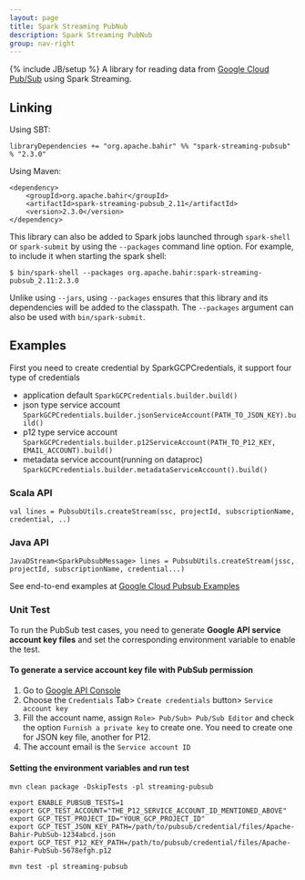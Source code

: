 ```yaml
---
layout: page
title: Spark Streaming PubNub
description: Spark Streaming PubNub
group: nav-right
---
```

<!--
{% comment %}
Licensed to the Apache Software Foundation (ASF) under one or more
contributor license agreements.  See the NOTICE file distributed with
this work for additional information regarding copyright ownership.
The ASF licenses this file to you under the Apache License, Version 2.0
(the "License"); you may not use this file except in compliance with
the License.  You may obtain a copy of the License at

http://www.apache.org/licenses/LICENSE-2.0

Unless required by applicable law or agreed to in writing, software
distributed under the License is distributed on an "AS IS" BASIS,
WITHOUT WARRANTIES OR CONDITIONS OF ANY KIND, either express or implied.
See the License for the specific language governing permissions and
limitations under the License.
{% endcomment %}
-->

{% include JB/setup %}
A library for reading data from [Google Cloud Pub/Sub](https://cloud.google.com/pubsub/) using Spark Streaming.

## Linking

Using SBT:
    
    libraryDependencies += "org.apache.bahir" %% "spark-streaming-pubsub" % "2.3.0"
    
Using Maven:
    
    <dependency>
        <groupId>org.apache.bahir</groupId>
        <artifactId>spark-streaming-pubsub_2.11</artifactId>
        <version>2.3.0</version>
    </dependency>

This library can also be added to Spark jobs launched through `spark-shell` or `spark-submit` by using the `--packages` command line option.
For example, to include it when starting the spark shell:

    $ bin/spark-shell --packages org.apache.bahir:spark-streaming-pubsub_2.11:2.3.0

Unlike using `--jars`, using `--packages` ensures that this library and its dependencies will be added to the classpath.
The `--packages` argument can also be used with `bin/spark-submit`.

## Examples

First you need to create credential by SparkGCPCredentials, it support four type of credentials
* application default
    `SparkGCPCredentials.builder.build()`
* json type service account
    `SparkGCPCredentials.builder.jsonServiceAccount(PATH_TO_JSON_KEY).build()`
* p12 type service account
    `SparkGCPCredentials.builder.p12ServiceAccount(PATH_TO_P12_KEY, EMAIL_ACCOUNT).build()`
* metadata service account(running on dataproc)
    `SparkGCPCredentials.builder.metadataServiceAccount().build()`

### Scala API
    
    val lines = PubsubUtils.createStream(ssc, projectId, subscriptionName, credential, ..)
    
### Java API
    
    JavaDStream<SparkPubsubMessage> lines = PubsubUtils.createStream(jssc, projectId, subscriptionName, credential...) 

See end-to-end examples at [Google Cloud Pubsub Examples](streaming-pubsub/examples)

### Unit Test

To run the PubSub test cases, you need to generate **Google API service account key files** and set the corresponding environment variable to enable the test.

#### To generate a service account key file with PubSub permission

1. Go to [Google API Console](console.cloud.google.com)
2. Choose the `Credentials` Tab> `Create credentials` button> `Service account key`
3. Fill the account name, assign `Role> Pub/Sub> Pub/Sub Editor` and check the option `Furnish a private key` to create one. You need to create one for JSON key file, another for P12.
4. The account email is the `Service account ID`

#### Setting the environment variables and run test

```
mvn clean package -DskipTests -pl streaming-pubsub

export ENABLE_PUBSUB_TESTS=1
export GCP_TEST_ACCOUNT="THE_P12_SERVICE_ACCOUNT_ID_MENTIONED_ABOVE"
export GCP_TEST_PROJECT_ID="YOUR_GCP_PROJECT_ID"
export GCP_TEST_JSON_KEY_PATH=/path/to/pubsub/credential/files/Apache-Bahir-PubSub-1234abcd.json
export GCP_TEST_P12_KEY_PATH=/path/to/pubsub/credential/files/Apache-Bahir-PubSub-5678efgh.p12

mvn test -pl streaming-pubsub
```
